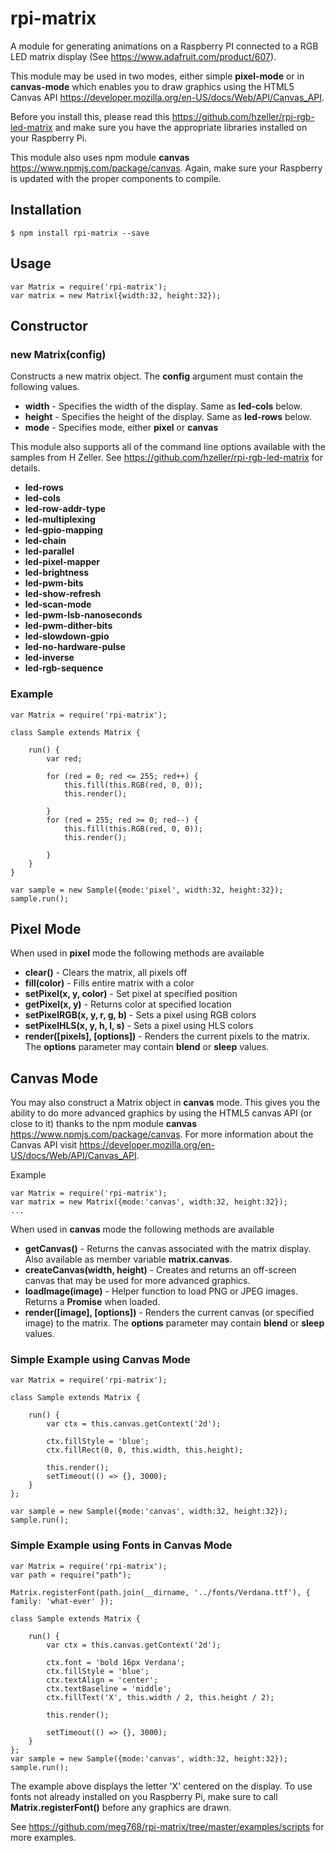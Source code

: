 # rpi-matrix

A module for generating animations on a Raspberry PI connected to a RGB LED matrix display (See https://www.adafruit.com/product/607).

This module may be used in two modes, either simple **pixel-mode** or in **canvas-mode**
which enables you to draw graphics using the HTML5 Canvas API https://developer.mozilla.org/en-US/docs/Web/API/Canvas_API.

Before you install this, please read this https://github.com/hzeller/rpi-rgb-led-matrix
and make sure you have the appropriate libraries installed on your Raspberry Pi.

This module also uses npm module **canvas** https://www.npmjs.com/package/canvas. Again, make sure your Raspberry
is updated with the proper components to compile.  

## Installation
	$ npm install rpi-matrix --save


## Usage

	var Matrix = require('rpi-matrix');
	var matrix = new Matrix({width:32, height:32});


## Constructor

### new Matrix(config)

Constructs a new matrix object. The **config** argument must contain the following values.

- **width**      - Specifies the width of the display. Same as **led-cols** below.
- **height**     - Specifies the height of the display. Same as **led-rows** below.
- **mode**       - Specifies mode, either **pixel** or **canvas**

This module also supports all of the command line options available with
the samples from H Zeller. See https://github.com/hzeller/rpi-rgb-led-matrix
for details.

- **led-rows**  
- **led-cols**  
- **led-row-addr-type**
- **led-multiplexing**
- **led-gpio-mapping**
- **led-chain**
- **led-parallel**
- **led-pixel-mapper**
- **led-brightness**
- **led-pwm-bits**
- **led-show-refresh**
- **led-scan-mode**
- **led-pwm-lsb-nanoseconds**
- **led-pwm-dither-bits**
- **led-slowdown-gpio**
- **led-no-hardware-pulse**
- **led-inverse**
- **led-rgb-sequence**


### Example

	var Matrix = require('rpi-matrix');

    class Sample extends Matrix {

        run() {
            var red;

            for (red = 0; red <= 255; red++) {
                this.fill(this.RGB(red, 0, 0));
                this.render();
            
            }
            for (red = 255; red >= 0; red--) {
                this.fill(this.RGB(red, 0, 0));
                this.render();
            
            }    
        }
    }

    var sample = new Sample({mode:'pixel', width:32, height:32});
    sample.run();

## Pixel Mode


When used in **pixel** mode the following methods are available

- **clear()**                      - Clears the matrix, all pixels off
- **fill(color)**                  - Fills entire matrix with a color
- **setPixel(x, y, color)**        - Set pixel at specified position
- **getPixel(x, y)**               - Returns color at specified location
- **setPixelRGB(x, y, r, g, b)**   - Sets a pixel using RGB colors
- **setPixelHLS(x, y, h, l, s)**   - Sets a pixel using HLS colors
- **render([pixels], [options])**  - Renders the current pixels to the matrix. The **options** parameter may contain **blend** or **sleep** values.

## Canvas Mode

You may also construct a Matrix object in **canvas** mode.
This gives you the ability to do more advanced graphics
by using the HTML5 canvas API (or close to it) thanks to 
the npm module **canvas** https://www.npmjs.com/package/canvas.
For more information about the Canvas API visit https://developer.mozilla.org/en-US/docs/Web/API/Canvas_API.

Example

	var Matrix = require('rpi-matrix');
	var matrix = new Matrix({mode:'canvas', width:32, height:32});
    ...

When used in **canvas** mode the following methods are available

- **getCanvas()**                 - Returns the canvas associated with the matrix display. Also available as member variable **matrix.canvas**.
- **createCanvas(width, height)** - Creates and returns an off-screen canvas that may be used for more advanced graphics.
- **loadImage(image)**            - Helper function to load PNG or JPEG images. Returns a **Promise** when loaded.
- **render([image], [options])**    - Renders the current canvas (or specified image) to the matrix. The **options** parameter may contain **blend** or **sleep** values.

### Simple Example using Canvas Mode

	var Matrix = require('rpi-matrix');

    class Sample extends Matrix {

        run() {
            var ctx = this.canvas.getContext('2d');

            ctx.fillStyle = 'blue';
            ctx.fillRect(0, 0, this.width, this.height);

            this.render();
            setTimeout(() => {}, 3000);
        }
    };

    var sample = new Sample({mode:'canvas', width:32, height:32});
    sample.run();

### Simple Example using Fonts in Canvas Mode

	var Matrix = require('rpi-matrix');
    var path = require("path");

    Matrix.registerFont(path.join(__dirname, '../fonts/Verdana.ttf'), { family: 'what-ever' });

    class Sample extends Matrix {

        run() {
            var ctx = this.canvas.getContext('2d');

            ctx.font = 'bold 16px Verdana';
            ctx.fillStyle = 'blue';
            ctx.textAlign = 'center';
            ctx.textBaseline = 'middle';
            ctx.fillText('X', this.width / 2, this.height / 2);

            this.render();

            setTimeout(() => {}, 3000);
        }
    };
    var sample = new Sample({mode:'canvas', width:32, height:32});
    sample.run();


The example above displays the letter 'X' centered on the display.
To use fonts not already installed on you Raspberry Pi, make sure to
call **Matrix.registerFont()** before any graphics are drawn.

See https://github.com/meg768/rpi-matrix/tree/master/examples/scripts for more examples.